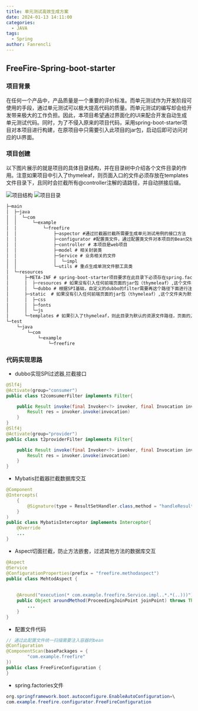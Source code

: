 ```yaml
---
title: 单元测试高效生成方案
date: 2024-01-13 14:11:00
categories:
  - JAVA
tags:
  - Spring
author: Fanrencli
---
```

## FreeFire-Spring-boot-starter

### 项目背景

在任何一个产品中，产品质量是一个重要的评价标准。而单元测试作为开发阶段可使用的手段，通过单元测试可以极大提高代码的质量。而单元测试的编写却会给开发带来极大的工作负担。因此，本项目希望通过界面化的UI来配合开发自动生成单元测试代码。同时，为了不侵入原来的项目代码，采用spring-boot-starter项目对本项目进行构建，在原项目中只需要引入此项目的jar包，启动后即可访问对应的Ui界面。

### 项目创建

以下图片展示的就是项目的具体目录结构，并在目录树中介绍各个文件目录的作用。注意如果项目中引入了thymeleaf，则页面入口的文件必须存放在templates文件目录下，且同时会拦截所有@controller注解的请路径，并自动拼接后缀。

![项目结构](http://fanrencli.cn/fanrencli.cn/unittest.png)
![项目目录](http://fanrencli.cn/fanrencli.cn/B9EB38A3-7B54-4b80-BCB2-79E8794F9E32.png)

```txt
├─main
│  ├─java
│  │  └─com
│  │      └─example
│  │          └─freefire
│  │              ├─aspector #通过拦截器拦截所需要生成单元测试用例的接口方法
│  │              ├─configurator #配置类文件，通过配置类文件对本项目的Bean交给spring容器控制
│  │              ├─controller # 本项目是web项目
│  │              ├─model # 相关封装类
│  │              ├─Service # 业务相关的文件
│  │              │  └─impl
│  │              └─utils # 重点生成单测文件额工具类
│  └─resources
│      ├─META-INF # spring-boot-starter项目要求在此目录下必须存在spring.factories文件，用于将本文件中的相关配置交给其他项目引入
│      │  ├─resources # 如果没有引入任何前端页面的jar包（thymeleaf）,这个文件夹为默认的资源文件目录之一
│      │  └─dubbo # 根据SPI基础，自定义的dubbo的filter需要再这个路径下面进行注册。
│      ├─static  # 如果没有引入任何前端页面的jar包（thymeleaf）,这个文件夹为默认的资源文件目录之一
│      │  ├─css
│      │  ├─fonts
│      │  └─js
│      └─templates # 如果引入了thymeleaf，则此目录为默认的资源文件路径，页面的入口文件必须在这里。
└─test
    └─java
        └─com
            └─example
                └─freefire
```

### 代码实现思路

- dubbo实现SPI过滤器,拦截接口

```java
@Slf4j
@Activate(group="consumer")
public class t2comsumerFilter implements Filter{

    public Result invoke(final Invoker<?> invoker, final Invocation invocation) throws RpcException{
        Result res = invoker.invoke(invocation)
    }
}
@Slf4j
@Activate(group="provider")
public class t2providerFilter implements Filter{

    public Result invoke(final Invoker<?> invoker, final Invocation invocation) throws RpcException{
        Result res = invoker.invoke(invocation)
    }
}

```

- Mybatis拦截器拦截数据库交互

```java
@Component
@Intercepts(
    {
        @Signature(type = ResultSetHandler.class,method = "handleResultSets",agrs={Statement.class})
    }
)
public class MybatisInterceptor implements Interceptor{
    @Override
    ...
}
```

- Aspect切面拦截，防止方法嵌套，过滤其他方法的数据库交互

```java
@Aspect
@Service
@ConfigurationProperties(prefix = "freefire.methodaspect")
public class MehtodAspect {
    
    
    @Around("execution(* com.example.freefire.Service.impl..*.*(..)))")
    public Object aroundMethod(ProceedingJoinPoint joinPoint) throws Throwable {
        ...
    }
}
```

- 配置文件代码

```java
// 通过此配置文件统一扫描需要注入容器的bean
@Configuration
@ComponentScan(basePackages = {
        "com.example.freefire"
})
public class FreeFireConfiguration {
}
```

- spring.factories文件

```java
org.springframework.boot.autoconfigure.EnableAutoConfiguration=\
com.example.freefire.configurator.FreeFireConfiguration
```

